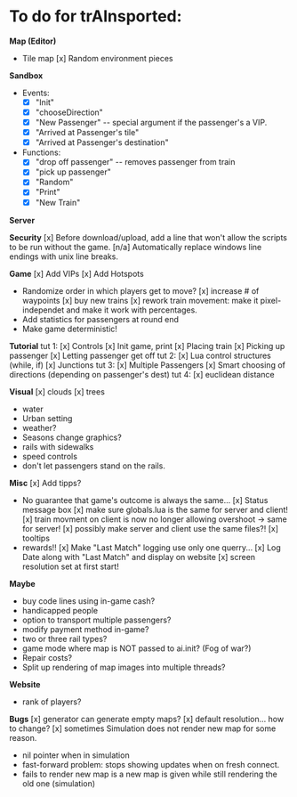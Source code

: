 
To do for trAInsported:
=========================

**Map (Editor)**
- Tile map
[x] Random environment pieces

**Sandbox**
- Events:
	-[x] "Init"
	-[x] "chooseDirection"
	-[x] "New Passenger"	-- special argument if the passenger's a VIP.
	-[x] "Arrived at Passenger's tile"
	-[x] "Arrived at Passenger's destination"
- Functions:
	-[x] "drop off passenger"		-- removes passenger from train
	-[x] "pick up passenger"
	-[x] "Random"
	-[x] "Print"
	-[x] "New Train"

**Server**

**Security**
[x] Before download/upload, add a line that won't allow the scripts to be run without the game.
[n/a] Automatically replace windows line endings with unix line breaks.

**Game**
[x]	Add VIPs
[x]	Add Hotspots
- Randomize order in which players get to move?
[x] increase # of waypoints
[x] buy new trains
[x] rework train movement: make it pixel-independet and make it work with percentages.
- Add statistics for passengers at round end
- Make game deterministic!

**Tutorial**
tut 1: 
[x] Controls
[x] Init game, print
[x] Placing train
[x] Picking up passenger
[x] Letting passenger get off
tut 2:
[x] Lua control structures (while, if)
[x] Junctions
tut 3:
[x] Multiple Passengers
[x] Smart choosing of directions (depending on passenger's dest)
tut 4:
[x] euclidean distance

**Visual**
[x]	clouds
[x] trees
- water
- Urban setting
- weather?
- Seasons change graphics?
- rails with sidewalks
- speed controls
- don't let passengers stand on the rails.

**Misc**
[x] Add tipps?
- No guarantee that game's outcome is always the same...
[x] Status message box
[x] make sure globals.lua is the same for server and client!
[x] train movment on client is now no longer allowing overshoot -> same for server!
[x] possibly make server and client use the same files?!
[x] tooltips
- rewards!!
[x] Make "Last Match" logging use only one querry...
[x] Log Date along with "Last Match" and display on website
[x] screen resolution set at first start!


**Maybe**
- buy code lines using in-game cash?
- handicapped people
- option to transport multiple passengers?
- modify payment method in-game?
- two or three rail types?
- game mode where map is NOT passed to ai.init? (Fog of war?)
- Repair costs?
- Split up rendering of map images into multiple threads?

**Website**
- rank of players?

**Bugs**
[x] generator can generate empty maps?
[x] default resolution... how to change?
[x] sometimes Simulation does not render new map for some reason.
- nil pointer when in simulation
- fast-forward problem: stops showing updates when on fresh connect.
- fails to render new map is a new map is given while still rendering the old one (simulation)
